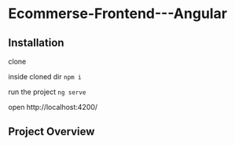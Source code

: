 # Ecommerse-Frontend---Angular

## Installation

clone

inside cloned dir
`npm i`

run the project
`ng serve`

open 
http://localhost:4200/


## Project Overview

